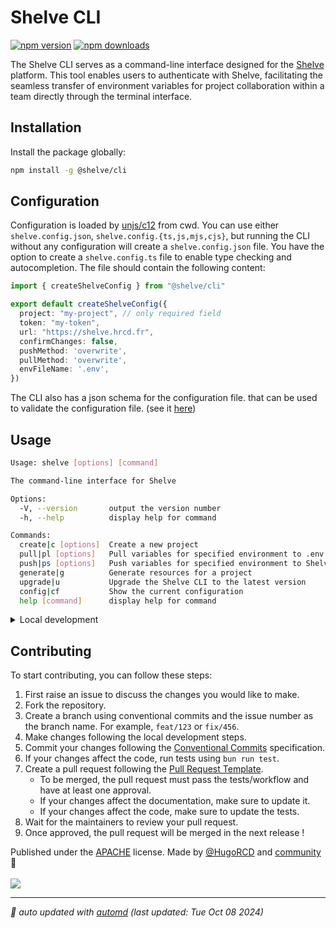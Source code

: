 # Shelve CLI

<!-- automd:badges color=black license provider=shields name=@shelve/cli -->

[![npm version](https://img.shields.io/npm/v/@shelve/cli?color=black)](https://npmjs.com/package/@shelve/cli)
[![npm downloads](https://img.shields.io/npm/dm/@shelve/cli?color=black)](https://npmjs.com/package/@shelve/cli)

<!-- /automd -->

The Shelve CLI serves as a command-line interface designed for the [Shelve](https://shelve.hrcd.fr/) platform. This tool enables users to authenticate with Shelve, facilitating the seamless transfer of environment variables for project collaboration within a team directly through the terminal interface.

## Installation

Install the package globally:

```sh
npm install -g @shelve/cli
```

## Configuration

Configuration is loaded by [unjs/c12](https://github.com/unjs/c12) from cwd. You can use either `shelve.config.json`, `shelve.config.{ts,js,mjs,cjs}`, but running the CLI without any configuration will create a `shelve.config.json` file.
You have the option to create a `shelve.config.ts` file to enable type checking and autocompletion. The file should contain the following content:

```ts title="shelve.config.ts"
import { createShelveConfig } from "@shelve/cli"

export default createShelveConfig({
  project: "my-project", // only required field
  token: "my-token",
  url: "https://shelve.hrcd.fr",
  confirmChanges: false,
  pushMethod: 'overwrite',
  pullMethod: 'overwrite',
  envFileName: '.env',
})
```

The CLI also has a json schema for the configuration file. that can be used to validate the configuration file. (see it [here](https://raw.githubusercontent.com/HugoRCD/shelve/main/packages/types/shelve-config-schema.json))

## Usage

```bash
Usage: shelve [options] [command]

The command-line interface for Shelve

Options:
  -V, --version       output the version number
  -h, --help          display help for command

Commands:
  create|c [options]  Create a new project
  pull|pl [options]   Pull variables for specified environment to .env file
  push|ps [options]   Push variables for specified environment to Shelve
  generate|g          Generate resources for a project
  upgrade|u           Upgrade the Shelve CLI to the latest version
  config|cf           Show the current configuration
  help [command]      display help for command
```

<!-- automd:fetch url="gh:hugorcd/markdown/main/src/local_development.md" -->

<details>
  <summary>Local development</summary>

- Clone this repository
- Install latest LTS version of [Node.js](https://nodejs.org/en/)
- Enable [Corepack](https://github.com/nodejs/corepack) using `corepack enable`
- Install dependencies using `bun install`

</details>

<!-- /automd -->

<!-- automd:fetch url="gh:hugorcd/markdown/main/src/contributions.md" -->

## Contributing
To start contributing, you can follow these steps:

1. First raise an issue to discuss the changes you would like to make.
2. Fork the repository.
3. Create a branch using conventional commits and the issue number as the branch name. For example, `feat/123` or `fix/456`.
4. Make changes following the local development steps.
5. Commit your changes following the [Conventional Commits](https://www.conventionalcommits.org/en/v1.0.0/) specification.
6. If your changes affect the code, run tests using `bun run test`.
7. Create a pull request following the [Pull Request Template](https://github.com/HugoRCD/markdown/blob/main/src/pull_request_template.md).
   - To be merged, the pull request must pass the tests/workflow and have at least one approval.
   - If your changes affect the documentation, make sure to update it.
   - If your changes affect the code, make sure to update the tests.
8. Wait for the maintainers to review your pull request.
9. Once approved, the pull request will be merged in the next release !

<!-- /automd -->

<!-- automd:contributors license=Apache author=HugoRCD github=HugoRCD/shelve -->

Published under the [APACHE](https://github.com/HugoRCD/shelve/blob/main/LICENSE) license.
Made by [@HugoRCD](https://github.com/HugoRCD) and [community](https://github.com/HugoRCD/shelve/graphs/contributors) 💛
<br><br>
<a href="https://github.com/HugoRCD/shelve/graphs/contributors">
<img src="https://contrib.rocks/image?repo=HugoRCD/shelve" />
</a>

<!-- /automd -->

<!-- automd:with-automd lastUpdate -->

---

_🤖 auto updated with [automd](https://automd.unjs.io) (last updated: Tue Oct 08 2024)_

<!-- /automd -->
